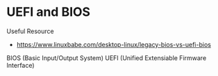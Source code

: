 # UEFI and BIOS

Useful Resource
- https://www.linuxbabe.com/desktop-linux/legacy-bios-vs-uefi-bios


BIOS (Basic Input/Output System)
UEFI (Unified Extensiable Firmware Interface)


